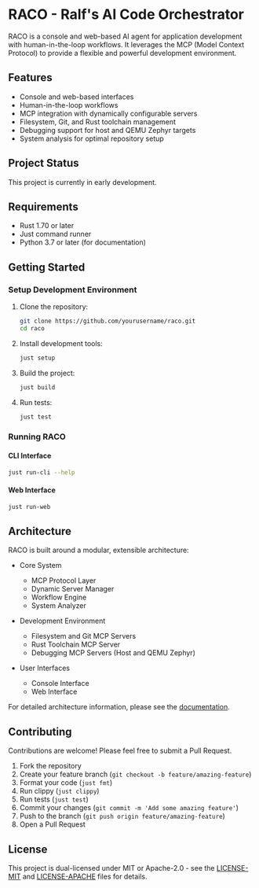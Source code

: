 # RACO - Ralf's AI Code Orchestrator

RACO is a console and web-based AI agent for application development with human-in-the-loop workflows. It leverages the MCP (Model Context Protocol) to provide a flexible and powerful development environment.

## Features

- Console and web-based interfaces
- Human-in-the-loop workflows
- MCP integration with dynamically configurable servers
- Filesystem, Git, and Rust toolchain management
- Debugging support for host and QEMU Zephyr targets
- System analysis for optimal repository setup

## Project Status

This project is currently in early development.

## Requirements

- Rust 1.70 or later
- Just command runner
- Python 3.7 or later (for documentation)

## Getting Started

### Setup Development Environment

1. Clone the repository:
   ```bash
   git clone https://github.com/yourusername/raco.git
   cd raco
   ```

2. Install development tools:
   ```bash
   just setup
   ```

3. Build the project:
   ```bash
   just build
   ```

4. Run tests:
   ```bash
   just test
   ```

### Running RACO

#### CLI Interface

```bash
just run-cli --help
```

#### Web Interface

```bash
just run-web
```

## Architecture

RACO is built around a modular, extensible architecture:

- Core System
  - MCP Protocol Layer
  - Dynamic Server Manager
  - Workflow Engine
  - System Analyzer

- Development Environment
  - Filesystem and Git MCP Servers
  - Rust Toolchain MCP Server
  - Debugging MCP Servers (Host and QEMU Zephyr)

- User Interfaces
  - Console Interface
  - Web Interface

For detailed architecture information, please see the [documentation](docs/source/architecture.rst).

## Contributing

Contributions are welcome! Please feel free to submit a Pull Request.

1. Fork the repository
2. Create your feature branch (`git checkout -b feature/amazing-feature`)
3. Format your code (`just fmt`)
4. Run clippy (`just clippy`)
5. Run tests (`just test`)
6. Commit your changes (`git commit -m 'Add some amazing feature'`)
7. Push to the branch (`git push origin feature/amazing-feature`)
8. Open a Pull Request

## License

This project is dual-licensed under MIT or Apache-2.0 - see the [LICENSE-MIT](LICENSE-MIT) and [LICENSE-APACHE](LICENSE-APACHE) files for details. 